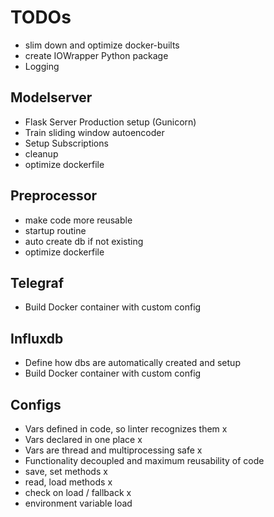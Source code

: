 # TODOs
- slim down and optimize docker-builts
- create IOWrapper Python package
- Logging

## Modelserver
- Flask Server Production setup (Gunicorn)
- Train sliding window autoencoder
- Setup Subscriptions
- cleanup
- optimize dockerfile

## Preprocessor
- make code more reusable
- startup routine
- auto create db if not existing
- optimize dockerfile

## Telegraf
- Build Docker container with custom config

## Influxdb
- Define how dbs are automatically created and setup
- Build Docker container with custom config

## Configs
- Vars defined in code, so linter recognizes them   x
- Vars declared in one place    x
- Vars are thread and multiprocessing safe  x
- Functionality decoupled and maximum reusability of code
- save, set methods x
- read, load methods    x
- check on load / fallback x
- environment variable load